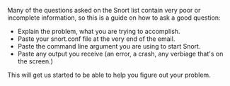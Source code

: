 Many of the questions asked on the Snort list contain very poor or incomplete information, so this is a guide on how to ask a good question:

*	Explain the problem, what you are trying to accomplish.
*	Paste your snort.conf file at the very end of the email.
*	Paste the command line argument you are using to start Snort.
*	Paste any output you receive (an error, a crash, any verbiage that's on the screen.)	

This will get us started to be able to help you figure out your problem.
